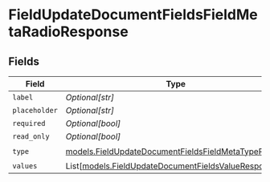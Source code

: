 # FieldUpdateDocumentFieldsFieldMetaRadioResponse


## Fields

| Field                                                                                                          | Type                                                                                                           | Required                                                                                                       | Description                                                                                                    |
| -------------------------------------------------------------------------------------------------------------- | -------------------------------------------------------------------------------------------------------------- | -------------------------------------------------------------------------------------------------------------- | -------------------------------------------------------------------------------------------------------------- |
| `label`                                                                                                        | *Optional[str]*                                                                                                | :heavy_minus_sign:                                                                                             | N/A                                                                                                            |
| `placeholder`                                                                                                  | *Optional[str]*                                                                                                | :heavy_minus_sign:                                                                                             | N/A                                                                                                            |
| `required`                                                                                                     | *Optional[bool]*                                                                                               | :heavy_minus_sign:                                                                                             | N/A                                                                                                            |
| `read_only`                                                                                                    | *Optional[bool]*                                                                                               | :heavy_minus_sign:                                                                                             | N/A                                                                                                            |
| `type`                                                                                                         | [models.FieldUpdateDocumentFieldsFieldMetaTypeRadio](../models/fieldupdatedocumentfieldsfieldmetatyperadio.md) | :heavy_check_mark:                                                                                             | N/A                                                                                                            |
| `values`                                                                                                       | List[[models.FieldUpdateDocumentFieldsValueResponse1](../models/fieldupdatedocumentfieldsvalueresponse1.md)]   | :heavy_minus_sign:                                                                                             | N/A                                                                                                            |